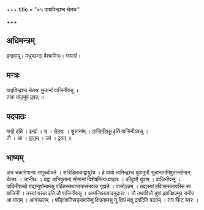 +++
title = "०५ वायविन्द्रश्च चेतथः"

+++
## अधिमन्त्रम्
इन्द्रवायू। मधुच्छन्दा वैश्वामित्रः। गायत्री।

## मन्त्रः
वाय॒विन्द्र॑श्च चेतथः सु॒तानां॑ वाजिनीवसू ।  
तावा या॑त॒मुप॑ द्र॒वत् ॥

## पदपाठः
वायो॒ इति॑ । इन्द्रः॑ । च॒ । चे॒त॒थः॒ । सु॒ताना॑म् । वा॒जि॒नी॒व॒सू॒ इति॑ वाजिनीऽवसू ।  
तौ । आ । या॒त॒म् । उप॑ । द्र॒वत् ॥

## भाष्यम्
अत्र चकारेणान्यः समुच्चीयते । सन्निहितत्वाद्वायुरेव । हे वायो त्वमिन्द्रश्च युवामुभौ सुतानामभिषुतान्सोमान् चेतथः । जानीथः । यद्वा अभिषुतानां सोमानां विशेषमित्यध्याहारः । कीदृशौ युवाम् । वाजिनीवसू । वादिनीशब्दो यद्यप्युषोनामसु पठितस्तथाप्यत्रासंभवान्न गृह्यते । वाजोऽन्नम् । तद्यस्यां हविःसन्ततावस्ति सा वाजिनी । तस्यां वसत इति तौ वाजिनीवसू । आमन्त्रितत्वादनुदात्तः । तौ तथाविधौ युवां द्रवत्क्षिप्रमुप समीप आ यातम् । आगच्छतम् । षड्विंशतिसङ्ख्याकेषु क्षिप्रनामसु नु क्षिप्रं मक्षु द्रवदिति पठतम् । तत्र फिट् स्वरः ।
